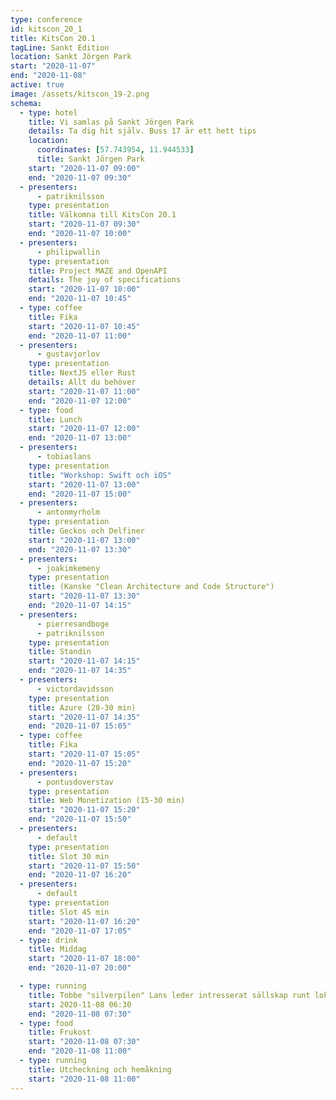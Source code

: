```yaml
---
type: conference
id: kitscon_20_1
title: KitsCon 20.1
tagLine: Sankt Edition
location: Sankt Jörgen Park
start: "2020-11-07"
end: "2020-11-08"
active: true
image: /assets/kitscon_19-2.png
schema:
  - type: hotel
    title: Vi samlas på Sankt Jörgen Park
    details: Ta dig hit själv. Buss 17 är ett hett tips
    location:
      coordinates: [57.743954, 11.944533]
      title: Sankt Jörgen Park
    start: "2020-11-07 09:00"
    end: "2020-11-07 09:30"
  - presenters:
      - patriknilsson
    type: presentation
    title: Välkomna till KitsCon 20.1
    start: "2020-11-07 09:30"
    end: "2020-11-07 10:00"
  - presenters:
      - philipwallin
    type: presentation
    title: Project MAZE and OpenAPI
    details: The joy of specifications
    start: "2020-11-07 10:00"
    end: "2020-11-07 10:45"
  - type: coffee
    title: Fika
    start: "2020-11-07 10:45"
    end: "2020-11-07 11:00"
  - presenters:
      - gustavjorlov
    type: presentation
    title: NextJS eller Rust
    details: Allt du behöver
    start: "2020-11-07 11:00"
    end: "2020-11-07 12:00"
  - type: food
    title: Lunch
    start: "2020-11-07 12:00"
    end: "2020-11-07 13:00"
  - presenters:
      - tobiaslans
    type: presentation
    title: "Workshop: Swift och iOS"
    start: "2020-11-07 13:00"
    end: "2020-11-07 15:00"
  - presenters:
      - antonmyrholm
    type: presentation
    title: Geckos och Delfiner
    start: "2020-11-07 13:00"
    end: "2020-11-07 13:30"
  - presenters:
      - joakimkemeny
    type: presentation
    title: (Kanske "Clean Architecture and Code Structure")
    start: "2020-11-07 13:30"
    end: "2020-11-07 14:15"
  - presenters:
      - pierresandboge
      - patriknilsson
    type: presentation
    title: Standin
    start: "2020-11-07 14:15"
    end: "2020-11-07 14:35"
  - presenters:
      - victordavidsson
    type: presentation
    title: Azure (20-30 min)
    start: "2020-11-07 14:35"
    end: "2020-11-07 15:05"
  - type: coffee
    title: Fika
    start: "2020-11-07 15:05"
    end: "2020-11-07 15:20"
  - presenters:
      - pontusdoverstav
    type: presentation
    title: Web Monetization (15-30 min)
    start: "2020-11-07 15:20"
    end: "2020-11-07 15:50"
  - presenters:
      - default
    type: presentation
    title: Slot 30 min
    start: "2020-11-07 15:50"
    end: "2020-11-07 16:20"
  - presenters:
      - default
    type: presentation
    title: Slot 45 min
    start: "2020-11-07 16:20"
    end: "2020-11-07 17:05"
  - type: drink
    title: Middag
    start: "2020-11-07 18:00"
    end: "2020-11-07 20:00"

  - type: running
    title: Tobbe "silverpilen" Lans leder intresserat sällskap runt lokala leder
    start: 2020-11-08 06:30
    end: "2020-11-08 07:30"
  - type: food
    title: Frukost
    start: "2020-11-08 07:30"
    end: "2020-11-08 11:00"
  - type: running
    title: Utcheckning och hemåkning
    start: "2020-11-08 11:00"
---
```

